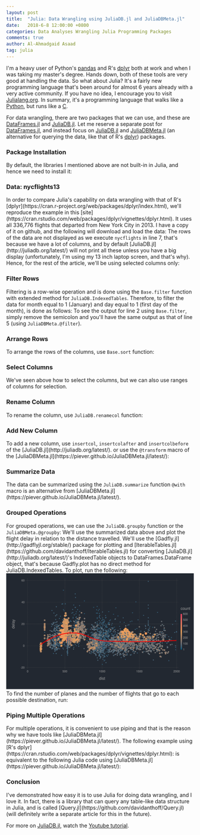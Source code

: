 ```yaml
---
layout: post
title:  "Julia: Data Wrangling using JuliaDB.jl and JuliaDBMeta.jl"
date:   2018-6-8 12:00:00 +0800
categories: Data Analyses Wrangling Julia Programming Packages
comments: true
author: Al-Ahmadgaid Asaad
tag: julia
---
```

I'm a heavy user of Python's [pandas](https://pandas.pydata.org/) and R's [dplyr](https://cran.r-project.org/web/packages/dplyr/index.html) both at work and when I was taking my master's degree. Hands down, both of these tools are very good at handling the data. So what about Julia? It's a fairly new programming language that's been around for almost 6 years already with a very active community. If you have no idea, I encourage you to visit [Julialang.org](http://julialang.org/). In summary, it's a programming language that walks like a [Python](https://www.python.org/), but runs like a [C](https://en.wikipedia.org/wiki/C_%28programming_language%29). 

For data wrangling, there are two packages that we can use, and these are [DataFrames.jl](https://github.com/JuliaData/DataFrames.jl) and [JuliaDB.jl](http://juliadb.org/latest/). Let me reserve a separate post for [DataFrames.jl](https://github.com/JuliaData/DataFrames.jl), and instead focus on [JuliaDB.jl](http://juliadb.org/latest/) and [JuliaDBMeta.jl](https://piever.github.io/JuliaDBMeta.jl/latest/) (an alternative for querying the data, like that of R's [dplyr](https://cran.r-project.org/web/packages/dplyr/index.html)) packages.
<h3 class="section">Package Installation</h3>
By default, the libraries I mentioned above are not built-in in Julia, and hence we need to install it:
<script src="https://gist.github.com/alstat/78138748ba87580653416a6181693caa.js"></script>
<h3 class="section">Data: nycflights13</h3>
In order to compare Julia's capability on data wrangling with that of R's [dplyr](https://cran.r-project.org/web/packages/dplyr/index.html), we'll reproduce the example in this [site](https://cran.rstudio.com/web/packages/dplyr/vignettes/dplyr.html). It uses all 336,776 flights that departed from New York City in 2013. I have a copy of it on github, and the following will download and load the data:
<script src="https://gist.github.com/alstat/c0c2bc4e5355ac55ad83fc07fa8561c8.js"></script>
The rows of the data are not displayed as we execute <code>nycflights</code> in line 7, that's because we have a lot of columns, and by default [JuliaDB.jl](http://juliadb.org/latest/) will not print all these unless you have a big display (unfortunately, I'm using my 13 inch laptop screen, and that's why). Hence, for the rest of the article, we'll be using selected columns only:
<script src="https://gist.github.com/alstat/2cde6bb6e7ede38ddcdba7d47fb1fed7.js"></script>
<h3 class="section">Filter Rows</h3>
Filtering is a row-wise operation and is done using the <code>Base.filter</code> function with extended method for <code>JuliaDB.IndexedTables</code>.
Therefore, to filter the data for month equal to 1 (January) and day equal to 1 (first day of the month), is done as follows:
<script src="https://gist.github.com/alstat/fe17e7133a3de644bfc853b624bb6af3.js"></script>
To see the output for line 2 using <code>Base.filter</code>, simply remove the semicolon and you'll have the same output as that of line 5 (using <code>JuliaDBMeta.@filter</code>).

<h3 class="section">Arrange Rows</h3>
To arrange the rows of the columns, use <code>Base.sort</code> function:
<script src="https://gist.github.com/alstat/1211792bac2febc1d7c4ba058107e2d9.js"></script>
<h3 class="section">Select Columns</h3>
We've seen above how to select the columns, but we can also use ranges of columns for selection.
<script src="https://gist.github.com/alstat/785e35fe4535c84cc8f60dafa9b39e69.js"></script>
<h3 class="section">Rename Column</h3>
To rename the column, use <code>JuliaDB.renamecol</code> function:
<script src="https://gist.github.com/alstat/048463d348450873dba81f3a96a473d1.js"></script>
<h3 class="section">Add New Column</h3>
To add a new column, use <code>insertcol</code>, <code>insertcolafter</code> and <code>insertcolbefore</code> of the [JuliaDB.jl](http://juliadb.org/latest/).
<script src="https://gist.github.com/alstat/a5a2df1fbdb3feaad408a2ca92244e30.js"></script>
or use the <code>@transform</code> macro of the [JuliaDBMeta.jl](https://piever.github.io/JuliaDBMeta.jl/latest/):
<script src="https://gist.github.com/alstat/ee7f0ab8405473aa88c5f52193ede352.js"></script>
<h3 class="section">Summarize Data</h3>
The data can be summarized using the <code>JuliaDB.summarize</code> function
<script src="https://gist.github.com/alstat/3891fec973a923dcc0f6cc451ead4859.js"></script>
<code>@with</code> macro is an alternative from [JuliaDBMeta.jl](https://piever.github.io/JuliaDBMeta.jl/latest/).
<h3 class="section">Grouped Operations</h3>
For grouped operations, we can use the <code>JuliaDB.groupby</code> function or the <code>JuliaDBMeta.@groupby</code>:
<script src="https://gist.github.com/alstat/523976efd34a747f8fe6211b16ad6bf0.js"></script>
We'll use the summarized data above and plot the flight delay in relation to the distance travelled. We'll use the [Gadfly.jl](http://gadflyjl.org/stable/) package for plotting and [IterableTables.jl](https://github.com/davidanthoff/IterableTables.jl) for converting [JuliaDB.jl](http://juliadb.org/latest/)'s IndexedTable objects to DataFrames.DataFrame object, that's because Gadfly.plot has no direct method for JuliaDB.IndexedTables.
<script src="https://gist.github.com/alstat/c8485c39992d82c9129ccd2e5e2745c2.js"></script>
To plot, run the following:
<script src="https://gist.github.com/alstat/2d6322571f78ec940af76c6011ed9f1f.js"></script>
<img src="https://raw.githubusercontent.com/estadistika/assets/master/imgs/2018-6-8-p2.svg?sanitize=true">
To find the number of planes and the number of flights that go to each possible destination, run:
<script src="https://gist.github.com/alstat/6a78c1dc19914326c39a4c47eecb7b8e.js"></script>
<h3 class="section">Piping Multiple Operations</h3>
For multiple operations, it is convenient to use piping and that is the reason why we have tools like [JuliaDBMeta.jl](https://piever.github.io/JuliaDBMeta.jl/latest/). The following example using [R's dplyr](https://cran.rstudio.com/web/packages/dplyr/vignettes/dplyr.html):
<script src="https://gist.github.com/alstat/1ef5992f368ebdb4be5e8b95678e6021.js"></script>
is equivalent to the following Julia code using [JuliaDBMeta.jl](https://piever.github.io/JuliaDBMeta.jl/latest/):
<script src="https://gist.github.com/alstat/a91f46846a8bc6ef0ac2992293734f90.js"></script>
<h3 class="section">Conclusion</h3>
I've demonstrated how easy it is to use Julia for doing data wrangling, and I love it. In fact, there is a library that can query any table-like data structure in Julia, and is called [Query.jl](https://github.com/davidanthoff/Query.jl) (will definitely write a separate article for this in the future).

For more on [JuliaDB.jl](http://juliadb.org/latest/), watch the [Youtube tutorial](https://www.youtube.com/watch?v=d5SzUh2_ono).